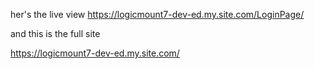her's the live view
https://logicmount7-dev-ed.my.site.com/LoginPage/


and this is the full site

https://logicmount7-dev-ed.my.site.com/
